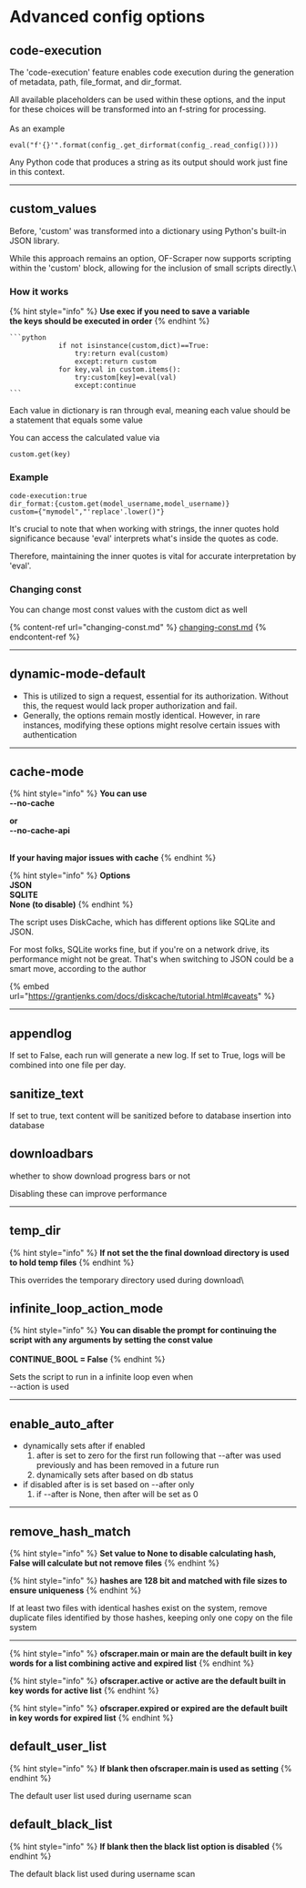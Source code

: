 # Advanced config options

## code-execution

The 'code-execution' feature enables code execution during the generation of metadata, path, file\_format, and dir\_format.&#x20;

All available placeholders can be used within these options, and the input for these choices will be transformed into an f-string for processing.\
\
As an example

```
eval("f'{}'".format(config_.get_dirformat(config_.read_config())))
```

Any Python code that produces a string as its output should work just fine in this context.



***

## custom\_values

Before, 'custom' was transformed into a dictionary using Python's built-in JSON library.&#x20;

While this approach remains an option, OF-Scraper now supports scripting within the 'custom' block, allowing for the inclusion of small scripts directly.\


### How it works

{% hint style="info" %}
**Use exec if you need to save a variable**\
**the keys should be executed in order**
{% endhint %}

````
```python
            if not isinstance(custom,dict)==True:
                try:return eval(custom)
                except:return custom
            for key,val in custom.items():
                try:custom[key]=eval(val)
                except:continue
```
````

Each value in dictionary is ran through eval, meaning each value should be a statement that equals some value

You can access the calculated value via

```
custom.get(key)
```

### Example

```
code-execution:true
dir_format:{custom.get(model_username,model_username)}
custom={"mymodel","'replace'.lower()"}
```

It's crucial to note that when working with strings, the inner quotes hold significance because 'eval' interprets what's inside the quotes as code.&#x20;

Therefore, maintaining the inner quotes is vital for accurate interpretation by 'eval'.

### Changing const

You can change most const  values with the custom dict as well

{% content-ref url="changing-const.md" %}
[changing-const.md](changing-const.md)
{% endcontent-ref %}



***

## dynamic-mode-default

* This is utilized to sign a request, essential for its authorization. Without this, the request would lack proper authorization and fail.
* Generally, the options remain mostly identical. However, in rare instances, modifying these options might resolve certain issues with authentication



***

## cache-mode

{% hint style="info" %}
**You can use** \
**--no-cache**&#x20;

**or** \
**--no-cache-api**

\
**If your having major issues with cache**
{% endhint %}

{% hint style="info" %}
**Options**\
**JSON**\
**SQLITE**\
**None (to disable)**
{% endhint %}

The script uses DiskCache, which has different options like SQLite and JSON.&#x20;

For most folks, SQLite works fine, but if you're on a network drive, its performance might not be great. That's when switching to JSON could be a smart move, according to the author

{% embed url="https://grantjenks.com/docs/diskcache/tutorial.html#caveats" %}

***

## appendlog

If set to False, each run will generate a new log. If set to True, logs will be combined into one file per day.

## sanitize\_text

If set to true,  text content will be sanitized before to database insertion into database

## downloadbars

whether to show download progress bars or not

Disabling these can improve performance



***

## temp\_dir

{% hint style="info" %}
**If not set the the final download directory is used to hold temp files**
{% endhint %}

This overrides the temporary directory used during download\


## infinite\_loop\_action\_mode

{% hint style="info" %}
**You can disable the prompt for continuing the script with any arguments by setting the const value**\
\
**CONTINUE\_BOOL = False**
{% endhint %}

Sets the script to run in a infinite loop even when \
\--action is used

***

## enable\_auto\_after

* dynamically sets after if enabled
  1. after is set to zero for the first run following that --after was used previously and has been removed in a future run
  2. dynamically sets after based on db status
* if disabled after is is set based on --after only
  1. if --after is None, then after will be set as 0

***

## remove\_hash\_match

{% hint style="info" %}
**Set value to None to disable calculating hash, False will calculate but not remove files**
{% endhint %}

{% hint style="info" %}
**hashes are 128 bit and matched with file sizes to ensure uniqueness**
{% endhint %}



If at least two files with identical hashes exist on the system, remove duplicate files identified by those hashes, keeping only one copy on the file system



***

{% hint style="info" %}
**ofscraper.main or main are the default built in key words for a list combining active and expired list**
{% endhint %}

{% hint style="info" %}
**ofscraper.active or active are  the default built in key words for active list**
{% endhint %}

{% hint style="info" %}
**ofscraper.expired or expired are the default built in key words for expired list**
{% endhint %}

## default\_user\_list

{% hint style="info" %}
**If blank then ofscraper.main is used as setting**
{% endhint %}

The default user list used during username scan

## default\_black\_list

{% hint style="info" %}
**If  blank then the black list option is disabled**
{% endhint %}

The default black list used during username scan
